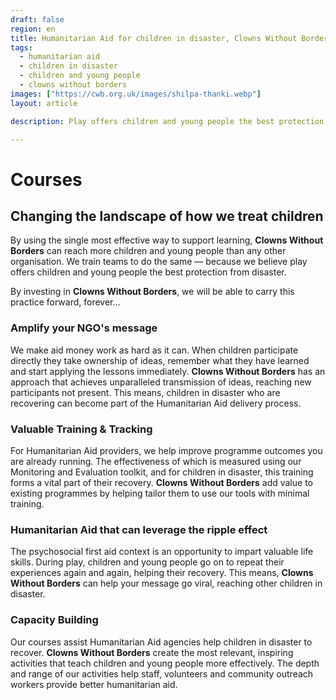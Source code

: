 ```yaml
---
draft: false
region: en
title: Humanitarian Aid for children in disaster, Clowns Without Borders
tags:
  - humanitarian aid
  - children in disaster
  - children and young people
  - clowns without borders
images: ["https://cwb.org.uk/images/shilpa-thanki.webp"]
layout: article

description: Play offers children and young people the best protection from disaster. Discover how Clowns Without Borders can deliver better NGO results on programmes you already run.

---
```


# Courses

## Changing the landscape of how we treat&nbsp;children

By using the single most effective way to support learning, **Clowns Without Borders** can reach more children and young people than any other organisation. We train teams to do the same — because we believe play offers children and young people the best protection from disaster.

By investing in **Clowns Without Borders**, we will be able to carry this practice forward,&nbsp;forever…

<!--
-->

### Amplify your NGO's message

We make aid money work as hard as it can. When children participate directly they take ownership of ideas, remember what they have learned and start applying the lessons immediately. **Clowns Without Borders** has an approach that achieves unparalleled transmission of ideas, reaching new participants not present. This means, children in disaster who are recovering can become part of the Humanitarian Aid delivery process.


### Valuable Training & Tracking

For Humanitarian Aid providers, we help improve programme outcomes you are already running. The effectiveness of which is measured using our Monitoring and Evaluation toolkit, and for children in disaster, this training forms a vital part of their recovery. **Clowns Without Borders** add value to existing programmes by helping tailor them to use our tools with minimal training.

### Humanitarian Aid that can leverage the ripple effect

The psychosocial first aid context is an opportunity to impart valuable life skills. During play, children and young people go on to repeat their experiences again and again, helping their recovery. This means, **Clowns Without Borders** can help your message go viral, reaching other children in disaster.

### Capacity Building

Our courses assist Humanitarian Aid agencies help children in disaster to recover. **Clowns Without Borders** create the most relevant, inspiring activities that teach children and young people more effectively. The depth and range of our activities help staff, volunteers and community outreach workers provide better humanitarian aid.
